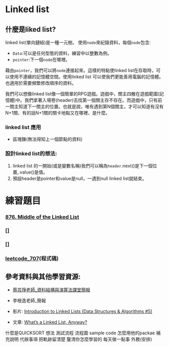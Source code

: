 Linked list
===

## 什麼是liked list?
linked list(單向鏈結)是一種一元樹。
使用`node`來紀錄資料，每個`node`包含:
 * `Data`:可以是任何型態的資料，練習中以整數為例。
 * `pointer`:下一個`node`在哪裡。

藉由`pointer`，我們可以將`node`連接起來。這樣的特點使linked list在存取時，可以使用不連續的記憶體空間。使用linked list 可以使我們更能善用電腦的記憶體。也適用於需要頻繁修改順序的資料。



我們可以想像linked list像一個簡單的RPG遊戲。遊戲中，關主四散在遊戲範圍(記憶體)中。我們拿著入場卷(header)去找第一個關主存不存在。而遊戲中，只有前一關主知道下一關主的位置。也就是說，唯有遇到第N個關主，才可以知道有沒有N+1關、有的話N+1關的關卡地點又在哪裡、是什麼。



### linked list 應用
* 區塊鍊(無法得知上一個節點的資料)


### 設計linked list的想法:
1. linked list 的一開始(或是變數名稱)我們可以稱為`header`.next()是下一個位置,.value()是值。
2. 預設header是pointer和value是null，一遇到null linked list就結束。


# 練習題目
### [876. Middle of the Linked List](https://leetcode.com/problems/middle-of-the-linked-list/)
### []
### []
### [leetcode_707]('https://github.com/evaneversaydie/My_Study_Note/blob/master/leetcode/707_Design%20Linked%20List.ipynb')(程式碼)



參考資料與其他學習資源:
--
* [蔡芸琤老師_資料結構與演算法課堂簡報](https://docs.google.com/presentation/d/e/2PACX-1vTB218-EdUZ5jpNz6Uv4TOZQc37Y281v128_aRcWC6EhkTQs5bS8fh7yysmcuzb9R2QPN6_PDshFWL_/pub?start=false&loop=false&delayms=3000&slide=id.p)
*  李根逸老師_簡報

* 影片:
[Introduction to Linked Lists (Data Structures & Algorithms #5)](https://www.youtube.com/watch?v=WwfhLC16bis)

* 文章:
[What’s a Linked List, Anyway?](https://medium.com/basecs/whats-a-linked-list-anyway-part-1-d8b7e6508b9d)

什麼是QUICKSORT
想法
測試流程
流程圖
sample code 怎麼用他的packae
補充說明
代辦事項
把軌跡留清楚
釐清你怎麼學習的
每天做一點事
外務(安排)
